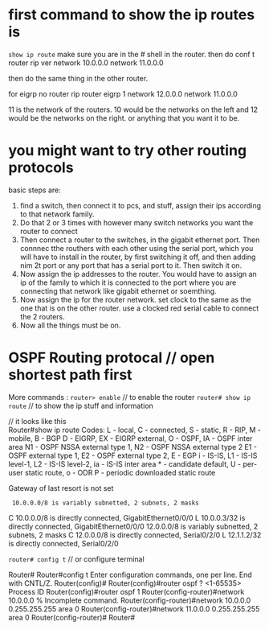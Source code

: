 # first command to show the ip routes is

`show ip route`
make sure you are in the # shell in the router.
then do
conf t
router rip
ver
network 10.0.0.0
network 11.0.0.0

then do the same thing in the other router.

for eigrp
no router rip
router eigrp 1
network 12.0.0.0
network 11.0.0.0

11 is the network of the routers. 10 would be the networks on the left and 12 would be the networks on the right.
or anything that you want it to be.

# you might want to try other routing protocols

basic steps are:

1. find a switch, then connect it to pcs, and stuff, assign their ips according to that network family.
2. Do that 2 or 3 times with however many switch networks you want the router to connect
3. Then connect a router to the switches, in the gigabit ethernet port. Then connnec tthe routhers with each other using the serial port, which you will have to install in the router, by first switching it off, and then adding nim 2t port or any port that has a serial port to it. Then switch it on.
4. Now assign the ip addresses to the router. You would have to assign an ip of the family to which it is connected to the port where you are connecting that network like gigabit ethernet or soemthing.
5. Now assign the ip for the router network. set clock to the same as the one that is on the other router. use a clocked red serial cable to connect the 2 routers.
6. Now all the things must be on.

# OSPF Routing protocal // open shortest path first

More commands :
`router> enable` // to enable the router
`router# show ip route` // to show the ip stuff and information

// it looks like this  
Router#show ip route
Codes: L - local, C - connected, S - static, R - RIP, M - mobile, B - BGP
D - EIGRP, EX - EIGRP external, O - OSPF, IA - OSPF inter area
N1 - OSPF NSSA external type 1, N2 - OSPF NSSA external type 2
E1 - OSPF external type 1, E2 - OSPF external type 2, E - EGP
i - IS-IS, L1 - IS-IS level-1, L2 - IS-IS level-2, ia - IS-IS inter area \* - candidate default, U - per-user static route, o - ODR
P - periodic downloaded static route

Gateway of last resort is not set

     10.0.0.0/8 is variably subnetted, 2 subnets, 2 masks

C 10.0.0.0/8 is directly connected, GigabitEthernet0/0/0
L 10.0.0.3/32 is directly connected, GigabitEthernet0/0/0
12.0.0.0/8 is variably subnetted, 2 subnets, 2 masks
C 12.0.0.0/8 is directly connected, Serial0/2/0
L 12.1.1.2/32 is directly connected, Serial0/2/0

`router# config t` // or configure terminal

Router#
Router#config t
Enter configuration commands, one per line. End with CNTL/Z.
Router(config)#
Router(config)#router ospf ?
<1-65535> Process ID
Router(config)#router ospf 1
Router(config-router)#network 10.0.0.0
% Incomplete command.
Router(config-router)#network 10.0.0.0 0.255.255.255 area 0
Router(config-router)#network 11.0.0.0 0.255.255.255 area 0
Router(config-router)#
Router#
